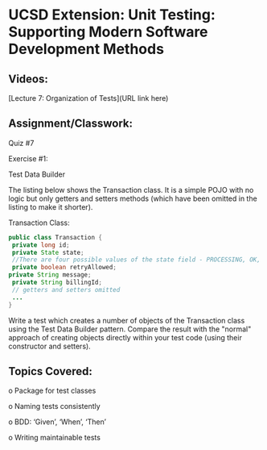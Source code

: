 # UCSD Extension: Unit Testing: Supporting Modern Software Development Methods

## Videos: 

[Lecture 7: Organization of Tests](URL link here)

## Assignment/Classwork:

Quiz #7

Exercise #1:

Test Data Builder

The listing below shows the Transaction class. It is a simple POJO with no logic but only getters
and setters methods (which have been omitted in the listing to make it shorter).

Transaction Class:
```java
public class Transaction {
 private long id;
 private State state;
 //There are four possible values of the state field - PROCESSING, OK, CANCELLED, ERROR.
 private boolean retryAllowed;
private String message;
 private String billingId;
 // getters and setters omitted
 ...
}
 ```
 
 Write a test which creates a number of objects of the Transaction class using the Test Data Builder
 pattern. Compare the result with the "normal" approach of creating objects directly within your test
 code (using their constructor and setters).
 


## Topics Covered: 

o	Package for test classes

o	Naming tests consistently

o	BDD: ‘Given’, ‘When’, ‘Then’

o	Writing maintainable tests
